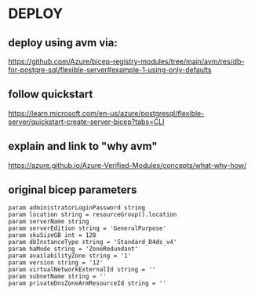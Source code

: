 # DEPLOY

## deploy using avm via:

https://github.com/Azure/bicep-registry-modules/tree/main/avm/res/db-for-postgre-sql/flexible-server#example-1-using-only-defaults

## follow quickstart

https://learn.microsoft.com/en-us/azure/postgresql/flexible-server/quickstart-create-server-bicep?tabs=CLI

## explain and link to "why avm"

https://azure.github.io/Azure-Verified-Modules/concepts/what-why-how/

## original bicep parameters
```bicep
param administratorLoginPassword string
param location string = resourceGroup().location
param serverName string
param serverEdition string = 'GeneralPurpose'
param skuSizeGB int = 128
param dbInstanceType string = 'Standard_D4ds_v4'
param haMode string = 'ZoneRedundant'
param availabilityZone string = '1'
param version string = '12'
param virtualNetworkExternalId string = ''
param subnetName string = ''
param privateDnsZoneArmResourceId string = ''
```